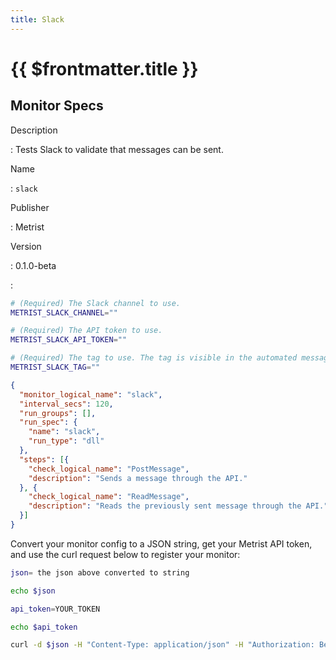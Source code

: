 ```yaml
---
title: Slack
---
```


# {{ $frontmatter.title }}

## Monitor Specs

Description

: Tests Slack to validate that messages can be sent.

Name

: `slack`

Publisher

: Metrist

Version

: 0.1.0-beta

: &nbsp;


<!--@include: /parts/_1.md-->


<!--@include: /parts/_2.md-->


<!--@include: /parts/_3.md-->


```sh
# (Required) The Slack channel to use.
METRIST_SLACK_CHANNEL=""

# (Required) The API token to use.
METRIST_SLACK_API_TOKEN=""

# (Required) The tag to use. The tag is visible in the automated messages.
METRIST_SLACK_TAG=""
```

<!--@include: /parts/tips_env-vars.md -->


<!--@include: /parts/_4.md-->


```json
{
  "monitor_logical_name": "slack",
  "interval_secs": 120,
  "run_groups": [],
  "run_spec": {
    "name": "slack",
    "run_type": "dll"
  },
  "steps": [{
    "check_logical_name": "PostMessage",
    "description": "Sends a message through the API."
  }, {
    "check_logical_name": "ReadMessage",
    "description": "Reads the previously sent message through the API."
  }]
}
```




Convert your monitor config to a JSON string, get your Metrist API token, and use the curl request below to register your monitor:

```sh
json= the json above converted to string

echo $json

api_token=YOUR_TOKEN

echo $api_token

curl -d $json -H "Content-Type: application/json" -H "Authorization: Bearer $api_token" 'https://app.metrist.io/api/v0/monitor-config'

```

<!--@include: /parts/tips_api.md-->


<!--@include: /parts/_5.md-->


<!--@include: /parts/result.md-->